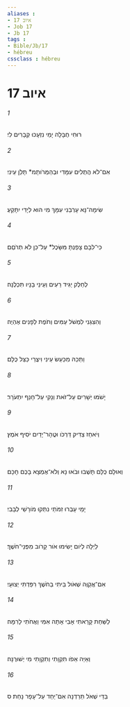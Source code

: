 ```yaml
---
aliases : 
- איוב 17
- Job 17
- Jb 17
tags : 
- Bible/Jb/17
- hébreu
cssclass : hébreu
---
```


# איוב 17

###### 1
רוּחִי חֻבָּלָה יָמַי נִזְעָכוּ קְבָרִים לִי׃
###### 2
אִם־לֹא הֲתֻלִים עִמָּדִי וּבְהַמְּרֹותָמ* תָּלַן עֵינִי׃
###### 3
שִׂימָה־נָּא עָרְבֵנִי עִמָּךְ מִי הוּא לְיָדִי יִתָּקֵעַ׃
###### 4
כִּי־לִבָּם צָפַנְתָּ מִּשָּׂכֶל* עַל־כֵּן לֹא תְרֹםֵם׃
###### 5
לְחֵלֶק יַגִּיד רֵעִים וְעֵינֵי בָנָיו תִּכְלֶנָה׃
###### 6
וְהִצִּגַנִי לִמְשֹׁל עַמִּים וְתֹפֶת לְפָנִים אֶהְיֶה׃
###### 7
וַתֵּכַהּ מִכַּעַשׂ עֵינִי וִיצֻרַי כַּצֵּל כֻּלָּם׃
###### 8
יָשֹׁמּוּ יְשָׁרִים עַל־זֹאת וְנָקִי עַל־חָנֵף יִתְעֹרָר׃
###### 9
וְיֹאחֵז צַדִּיק דַּרְכֹּו וּטֳהָר־יָדַיִם יֹסִיף אֹמֶץ׃
###### 10
וְאוּלָם כֻּלָּם תָּשֻׁבוּ וּבֹאוּ נָא וְלֹא־אֶמְצָא בָכֶם חָכָם׃
###### 11
יָמַי עָבְרוּ זִמֹּתַי נִתְּקוּ מֹורָשֵׁי לְבָבִי׃
###### 12
לַיְלָה לְיֹום יָשִׂימוּ אֹור קָרֹוב מִפְּנֵי־חֹשֶׁךְ׃
###### 13
אִם־אֲקַוֶּה שְׁאֹול בֵּיתִי בַּחֹשֶׁךְ רִפַּדְתִּי יְצוּעָי׃
###### 14
לַשַּׁחַת קָרָאתִי אָבִי אָתָּה אִמִּי וַאֲחֹתִי לָרִמָּה׃
###### 15
וְאַיֵּה אֵפֹו תִקְוָתִי וְתִקְוָתִי מִי יְשׁוּרֶנָּה׃
###### 16
בַּדֵּי שְׁאֹל תֵּרַדְנָה אִם־יַחַד עַל־עָפָר נָחַת׃ ס
